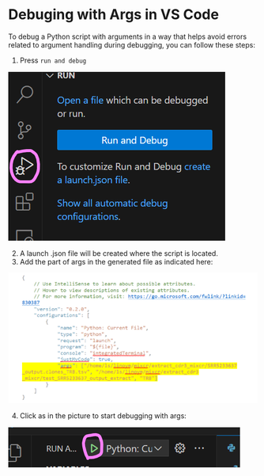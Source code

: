 # Debuging with Args in VS Code
To debug a Python script with arguments in a way that helps avoid errors related to argument handling during debugging, you can follow these steps:

1. Press `run and debug` 


![alt text](debug_with_args.png)

2. A launch .json file will be created where the script is located.
3. Add the part of args in the generated file as indicated here:
   

![alt text](debug_with_args2.png)


4. Click as in the picture to start debugging with args:

![alt text](debug_with_args3.png)

